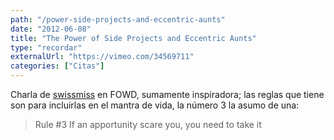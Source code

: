 ```yaml
---
path: "/power-side-projects-and-eccentric-aunts"
date: "2012-06-08"
title: "The Power of Side Projects and Eccentric Aunts"
type: "recordar"
externalUrl: "https://vimeo.com/34569711"
categories: ["Citas"]
---
```


Charla de [swissmiss](http://swiss-miss.com/) en FOWD, sumamente inspiradora; las reglas que tiene son para incluirlas en el mantra de vida, la número 3 la asumo de una:

> Rule #3 If an apportunity scare you, you need to take it